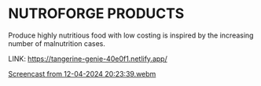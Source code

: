 # NUTROFORGE PRODUCTS
Produce highly nutritious food with low costing is inspired by the increasing number of malnutrition cases. 

LINK: https://tangerine-genie-40e0f1.netlify.app/

[Screencast from 12-04-2024 20:23:39.webm](https://github.com/merndeveloper-hub/nexible/assets/67875982/34067606-9763-4698-9b4f-af896d769807)


